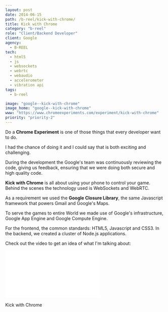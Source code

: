 ```yaml
---
layout: post
date: 2014-06-15
path: /b-reel/kick-with-chrome/
title: Kick with Chrome
category: "b-reel"
role: "Client/Backend Developer"
client: Google
agency:
  - B-REEL
tech:
  - html5
  - js
  - websockets
  - webrtc
  - webaudio
  - accelerometer
  - vibration api
tags:
  - b-reel

image: "google--kick-with-chrome"
image_home: "google--kick-with-chrome"
www: "https://www.chromeexperiments.com/experiment/kick-with-chrome"
priority: "priority-2"
---
```


Do a **Chrome Experiment** is one of those things that every developer want to do.

I had the chance of doing it and I could say that is both exciting and challenging.

During the development the Google's team was continuously reviewing the code, giving us feedback, ensuring that we were doing both secure and high quality code.

**Kick with Chrome** is all about using your phone to control your game.
Behind the scenes the technology used is WebSockets and WebRTC.

As a requirement we used the **Google Closure Library**, the same Javascript framework that powers Gmail and Google's Maps.

To serve the games to entire World we made use of Google's infrastructure, Google App Engine and Google Compute Engine.

For the frontend, the common standards: HTML5, Javascript and CSS3.
In the backend, we created a cluster of Node.js applications.

Check out the video to get an idea of what I'm talking about:

<div class="video-wrapper">
<iframe src="//www.youtube.com/embed/8M2oHHEKCEg?rel=0&amp;showinfo=0&amp;vq=hd1080" frameborder="0" allowfullscreen></iframe>
</div>

Kick with Chrome
